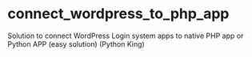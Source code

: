 # connect_wordpress_to_php_app
Solution to connect WordPress Login system apps to native PHP app or Python APP  (easy solution) 
(Python King)
